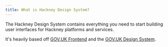 ```yaml
---
title: What is Hackney Design System?
---
```


The Hackney Design System contains everything you need to start building user interfaces for Hackney platforms and services.

It's heavily based off [GOV.UK Frontend](https://frontend.design-system.service.gov.uk) and the [GOV.UK Design System](https://design-system.service.gov.uk).
